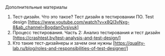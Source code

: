 Дополнительные материалы

1. Тест-дизайн. Что это такое? Тест дизайн в тестировании ПО. Test design [https://www.youtube.com/watch?v=x8QI3vNxg-8&ab_channel=BogdanOvsiyuk]
2. Процесс тестирования. Часть 2: Анализ тестирования и тест дизайн [https://crashtest.by/test-analysis-and-test-design/]
3. Кто такие тест-дизайнеры и зачем они нужны [https://quality-lab.ru/blog/roles-and-responsibilities-of-test-designer/]
